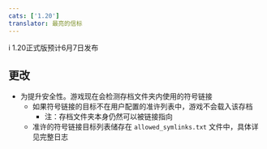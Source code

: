 ```yaml
---
cats: ['1.20']
translator: 最亮的信标
---
```

i 1.20正式版预计6月7日发布
## 更改
* 为提升安全性。游戏现在会检测存档文件夹内使用的符号链接
	* 如果符号链接的目标不在用户配置的准许列表中，游戏不会载入该存档
		* 注：存档文件夹本身仍然可以被链接指向
	* 准许的符号链接目标列表储存在 `allowed_symlinks.txt` 文件中，具体详见完整日志
